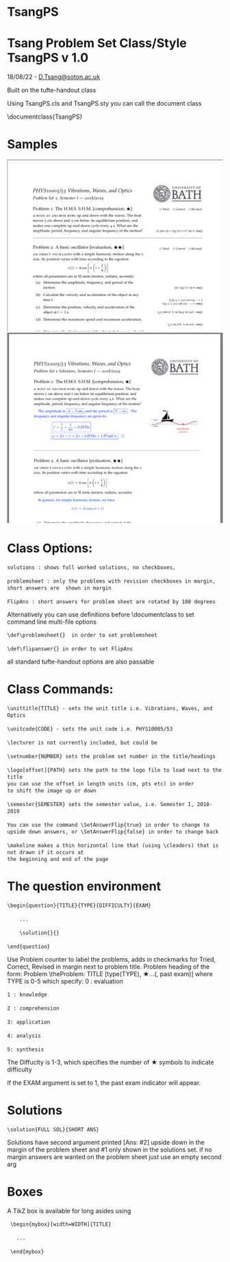 # TsangPS

# Tsang Problem Set Class/Style TsangPS v 1.0
18/08/22 - D.Tsang@soton.ac.uk

Built on the tufte-handout class

Using TsangPS.cls and TsangPS.sty
you can call the document class

\documentclass{TsangPS}

# Samples
![problem sheet example](ProbSheet.png "Problem Sheet Example")
![solution set example](SolSheet.png "Solution Set Example")



# Class Options:

	solutions : shows full worked solutions, no checkboxes,

	problemsheet : only the problems with revision checkboxes in margin, short answers are  shown in margin

	FlipAns : short answers for problem sheet are rotated by 180 degrees


Alternatively you can use definitions before \documentclass to set command line
multi-file options

	\def\problemsheet{}  in order to set problemsheet

	\def\flipanswer{} in order to set FlipAns

all standard tufte-handout options are also passable



# Class Commands:

	\unittitle{TITLE} - sets the unit title i.e. Vibrations, Waves, and Optics

	\unitcode{CODE} - sets the unit code i.e. PHYS10005/53

	\lecturer is not currently included, but could be

	\setnumber{NUMBER} sets the problem set number in the title/headings

	\logo[offset]{PATH} sets the path to the logo file to load next to the title
	you can use the offset in length units (cm, pts etc) in order
	to shift the image up or down 

	\semester{SEMESTER} sets the semester value, i.e. Semester I, 2018-2019

 	You can use the command \SetAnswerFlip{true} in order to change to 
 	upside down answers, or \SetAnswerFlip{false} in order to change back
	
	\makeline makes a thin horizontal line that (using \cleaders) that is not drawn if it occurs at 
	the beginning and end of the page

 # The question environment
 
 	\begin{question}{TITLE}{TYPE}{DIFFICULTY}{EXAM}
	
		...
		
		\solution{}{}
		
	\end{question}
	
Use Problem counter to label the problems, adds in checkmarks for Tried, Correct, Revised in margin next to problem
 title. Problem heading of the form:
 	Problem \theProblem: TITLE [type(TYPE), $\bigstar$...(, past exam)] 
where TYPE is 0-5 which specify:
	0 : evaluation
	
	1 : knowledge
	
	2 : comprehension
	
	3: application
	
	4: analysis
	
	5: synthesis
	
The Diffuclty is 1-3, which specifies the number of $\bigstar$ symbols to indicate difficulty

If the EXAM argument is set to 1, the past exam indicator will appear.


# Solutions

	\solution{FULL SOL}{SHORT ANS}


 Solutions have second argument printed [Ans: #2] upside down in the 
 margin of the problem sheet
 and #1 only shown in the solutions set.
 if no margin answers are wanted on the problem sheet just use an empty second arg



# Boxes 
 A TikZ box is available for long asides using
 
 
 
	 \begin{mybox}[width=WIDTH]{TITLE}
 
 	   ...
    
	 \end{mybox}

